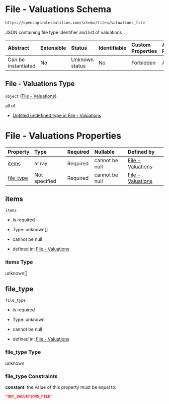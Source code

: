 # File - Valuations Schema

```txt
https://opencaptablecoalition.com/schema/files/valuations_file
```

JSON containing file type identifier and list of valuations

| Abstract            | Extensible | Status         | Identifiable | Custom Properties | Additional Properties | Access Restrictions | Defined In                                                                                         |
| :------------------ | :--------- | :------------- | :----------- | :---------------- | :-------------------- | :------------------ | :------------------------------------------------------------------------------------------------- |
| Can be instantiated | No         | Unknown status | No           | Forbidden         | Allowed               | none                | [ValuationsFile.schema.json](../../schema/files/ValuationsFile.schema.json "open original schema") |

## File - Valuations Type

`object` ([File - Valuations](valuationsfile.md))

all of

*   [Untitled undefined type in File - Valuations](valuationsfile-allof-0.md "check type definition")

# File - Valuations Properties

| Property                | Type          | Required | Nullable       | Defined by                                                                                                                                         |
| :---------------------- | :------------ | :------- | :------------- | :------------------------------------------------------------------------------------------------------------------------------------------------- |
| [items](#items)         | `array`       | Required | cannot be null | [File - Valuations](valuationsfile-properties-items.md "https://opencaptablecoalition.com/schema/files/valuations_file#/properties/items")         |
| [file_type](#file_type) | Not specified | Required | cannot be null | [File - Valuations](valuationsfile-properties-file_type.md "https://opencaptablecoalition.com/schema/files/valuations_file#/properties/file_type") |

## items



`items`

*   is required

*   Type: unknown\[]

*   cannot be null

*   defined in: [File - Valuations](valuationsfile-properties-items.md "https://opencaptablecoalition.com/schema/files/valuations_file#/properties/items")

### items Type

unknown\[]

## file_type



`file_type`

*   is required

*   Type: unknown

*   cannot be null

*   defined in: [File - Valuations](valuationsfile-properties-file_type.md "https://opencaptablecoalition.com/schema/files/valuations_file#/properties/file_type")

### file_type Type

unknown

### file_type Constraints

**constant**: the value of this property must be equal to:

```json
"OCF_VALUATIONS_FILE"
```
